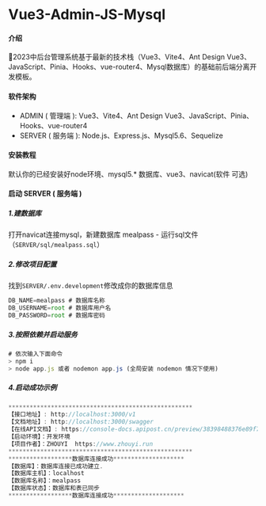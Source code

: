 # Vue3-Admin-JS-Mysql

#### 介绍
🎉2023中后台管理系统基于最新的技术栈（Vue3、Vite4、Ant Design Vue3、JavaScript、Pinia、Hooks、vue-router4、Mysql数据库）的基础前后端分离开发模板。

#### 软件架构

- ADMIN ( 管理端 ): Vue3、Vite4、Ant Design Vue3、JavaScript、Pinia、Hooks、vue-router4
- SERVER ( 服务端 ): Node.js、Express.js、Mysql5.6、Sequelize

#### 安装教程

默认你的已经安装好node环境、mysql5.* 数据库、vue3、navicat(软件 可选)

#### 启动 SERVER ( 服务端 )
  
##### 1.建数据库 
  
  打开navicat连接mysql，新建数据库 mealpass - 运行sql文件（`SERVER/sql/mealpass.sql`）

##### 2.修改项目配置
  
  找到`SERVER/.env.development`修改成你的数据库信息

```javascript 
DB_NAME=mealpass # 数据库名称
DB_USERNAME=root # 数据库用户名
DB_PASSWORD=root # 数据库密码
```
##### 3.按照依赖并启动服务

```javascript 
# 依次输入下面命令
> npm i
> node app.js 或者 nodemon app.js (全局安装 nodemon 情况下使用)
```
#####  4.启动成功示例

```javascript 
****************************************************
【接口地址】: http://localhost:3000/v1
【文档地址】: http://localhost:3000/swagger
【在线API文档】: https://console-docs.apipost.cn/preview/38398488376e89f7/a8cca560fbceec30
【启动环境】：开发环境
【项目作者】：ZHOUYI  https://www.zhouyi.run
****************************************************
******************数据库连接成功********************
【数据库】：数据库连接已成功建立.
【数据库主机】：localhost
【数据库名称】：mealpass
【数据库状态】：数据库和表已同步
******************数据库连接成功********************

```
    
